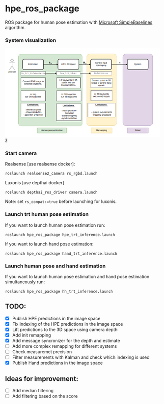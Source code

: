# hpe_ros_package


ROS package for human pose estimation with [Microsoft SimpleBaselines](https://github.com/microsoft/human-pose-estimation.pytorch) algorithm.

### System visualization 
![system](./include/system.png)
ž
### Start camera

Realsense [use realsense docker]: 
```
roslaunch realsense2_camera rs_rgbd.launch 
```

Luxonis [use depthai docker] 
```
roslaunch depthai_ros_driver camera.launch 
```

Note: set `rs_compat:=true` before launching for luxonis. 

### Launch trt human pose estimation 

If you want to launch human pose estimation run: 
```
roslaunch hpe_ros_package hpe_trt_inference.launch 
```

If you want to launch hand pose estimation:
```
roslaunch hpe_ros_package hand_trt_inference.launch 
```

### Launch human pose and hand estimation 

If you want to launch human pose estimation and hand pose estimation simultaneously run: 
```
roslaunch hpe_ros_package hh_trt_inference.launch
```

## TODO: 

- [x] Publish HPE predictions in the image space
- [x] Fix indexing of the HPE predictions in the image space
- [x] Lift predictions to the 3D space using camera depth
- [x] Add init remapping
- [x] Add message syncronizer for the depth and estimate 
- [ ] Add more complex remapping for different systems 
- [ ] Check measuremet precision 
- [ ] Filter measurements with Kalman and check which indexing is used
- [x] Publish Hand predictions in the image space

## Ideas for improvement: 
- [ ] Add median filtering
- [ ] Add filtering based on the score
